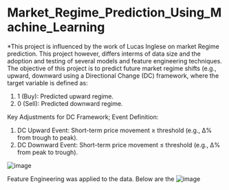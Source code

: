# Market_Regime_Prediction_Using_Machine_Learning
*This project is influenced by the work of Lucas Inglese on market Regime prediction. This project however, differs interms of data size and the adoption and testing of several models and feature engineering techniques.
The objective of this project is to predict future market regime shifts (e.g., upward, downward using a Directional Change (DC) framework, where the target variable is defined as:

1. 1 (Buy): Predicted upward regime.
2. 0 (Sell): Predicted downward regime.

Key Adjustments for DC Framework; Event Definition:
1. DC Upward Event: Short-term price movement ≥ threshold (e.g., Δ% from trough to peak).
2. DC Downward Event: Short-term price movement ≤ threshold (e.g., Δ% from peak to trough).

![image](https://github.com/user-attachments/assets/b1202b26-4450-4efe-91e5-478e380f8752)

Feature Engineering was applied to the data. Below are the 
![image](https://github.com/user-attachments/assets/15d14179-2694-48f3-b951-dfb6d1ef17d9)
